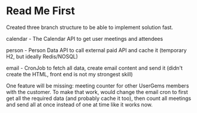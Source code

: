 # Read Me First

Created three branch structure to be able to implement solution fast.


calendar - The Calendar API to get user meetings and attendees

person - Person Data API to call external paid API and cache it (temporary H2, but ideally Redis/NOSQL)

email - CronJob to fetch all data, create email content and send it (didn't create the HTML, front end is not my strongest skill)

One feature will be missing: meeting counter for other UserGems members with the customer.
To make that work, would change the email cron to first get all the required data (and probably cache it too), then count all meetings and send all at once instead of one at time like it works now.